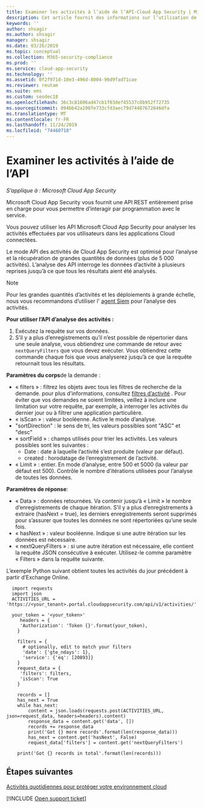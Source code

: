 ```yaml
---
title: Examiner les activités à l’aide de l’API-Cloud App Security | Microsoft Docs
description: Cet article fournit des informations sur l’utilisation de l’API pour examiner l’activité des utilisateurs dans Cloud App Security.
keywords: ''
author: shsagir
ms.author: shsagir
manager: shsagir
ms.date: 03/26/2019
ms.topic: conceptual
ms.collection: M365-security-compliance
ms.prod: ''
ms.service: cloud-app-security
ms.technology: ''
ms.assetid: 0f2f971d-10e3-496d-8004-96d9fad71cae
ms.reviewer: reutam
ms.suite: ems
ms.custom: seodec18
ms.openlocfilehash: 36c3c81606ad47cb1f03def45537c8b952f72735
ms.sourcegitcommit: 094bb42a198fe733cfd3aec79d74487672846dfa
ms.translationtype: MT
ms.contentlocale: fr-FR
ms.lasthandoff: 11/24/2019
ms.locfileid: "74460718"
---
```

# <a name="investigate-activities-using-the-api"></a>Examiner les activités à l’aide de l’API

*S’applique à : Microsoft Cloud App Security*

Microsoft Cloud App Security vous fournit une API REST entièrement prise en charge pour vous permettre d’interagir par programmation avec le service.

Vous pouvez utiliser les API Microsoft Cloud App Security pour analyser les activités effectuées par vos utilisateurs dans les applications Cloud connectées. 

Le mode API des activités de Cloud App Security est optimisé pour l’analyse et la récupération de grandes quantités de données (plus de 5 000 activités). L’analyse des API interroge les données d’activité à plusieurs reprises jusqu’à ce que tous les résultats aient été analysés. 

> [!NOTE] 
> Pour les grandes quantités d’activités et les déploiements à grande échelle, nous vous recommandons d’utiliser l' [agent Siem](siem.md) pour l’analyse des activités.

**Pour utiliser l’API d’analyse des activités :**

1. Exécutez la requête sur vos données.
1. S’il y a plus d’enregistrements qu’il n’est possible de répertorier dans une seule analyse, vous obtiendrez une commande de retour avec `nextQueryFilters` que vous devez exécuter. Vous obtiendrez cette commande chaque fois que vous analyserez jusqu’à ce que la requête retournait tous les résultats.
 
 
**Paramètres du corps**de la demande :
- « filters » : filtrez les objets avec tous les filtres de recherche de la demande. pour plus d’informations, consultez [filtres d’activité](activity-filters.md) . Pour éviter que vos demandes ne soient limitées, veillez à inclure une limitation sur votre requête, par exemple, à interroger les activités du dernier jour ou à filtrer une application particulière.
- « isScan » : valeur booléenne. Active le mode d’analyse.
- "sortDirection" : le sens de tri, les valeurs possibles sont "ASC" et "desc" 
- « sortField » : champs utilisés pour trier les activités. Les valeurs possibles sont les suivantes : 
    - Date : date à laquelle l’activité s’est produite (valeur par défaut).
    - created : horodatage de l’enregistrement de l’activité.
- « Limit » : entier. En mode d’analyse, entre 500 et 5000 (la valeur par défaut est 500). Contrôle le nombre d’itérations utilisées pour l’analyse de toutes les données. 

**Paramètres de réponse**:
- « Data » : données retournées. Va contenir jusqu’à « Limit » le nombre d’enregistrements de chaque itération. S’il y a plus d’enregistrements à extraire (hasNext = true), les derniers enregistrements seront supprimés pour s’assurer que toutes les données ne sont répertoriées qu’une seule fois.
- « hasNext » : valeur booléenne. Indique si une autre itération sur les données est nécessaire.
- « nextQueryFilters » : si une autre itération est nécessaire, elle contient la requête JSON consécutive à exécuter. Utilisez-le comme paramètre « Filters » dans la requête suivante.

L’exemple Python suivant obtient toutes les activités du jour précédent à partir d’Exchange Online.

      import requests
      import json
      ACTIVITIES_URL = 'https://<your_tenant>.portal.cloudappsecurity.com/api/v1/activities/'
    
      your_token = '<your_token>'
         headers = {
         'Authorization': 'Token {}'.format(your_token),
        }
    
        filters = {
          # optionally, edit to match your filters
          'date': {'gte_ndays': 1},
          'service': {'eq': [20893]}
        }
        request_data = {
         'filters': filters,
         'isScan': True
        }
        
        records = []
        has_next = True
        while has_next:
            content = json.loads(requests.post(ACTIVITIES_URL, json=request_data, headers=headers).content)
            response_data = content.get('data', [])
            records += response_data
            print('Got {} more records'.format(len(response_data)))
            has_next = content.get('hasNext', False)
            request_data['filters'] = content.get('nextQueryFilters')
        
        print('Got {} records in total'.format(len(records)))
        
 
## <a name="next-steps"></a>Étapes suivantes
[Activités quotidiennes pour protéger votre environnement cloud](daily-activities-to-protect-your-cloud-environment.md)   

[!INCLUDE [Open support ticket](includes/support.md)]  
  
